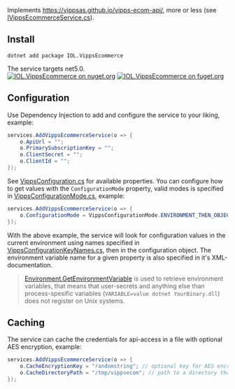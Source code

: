 Implements https://vippsas.github.io/vipps-ecom-api/, more or less (see [IVippsEcommerceService.cs](https://github.com/ivarlovlie/IOL.VippsEcommerce/blob/master/src/IOL.VippsEcommerce/IVippsEcommerceService.cs)).

## Install
`dotnet add package IOL.VippsEcommerce`

The service targets net5.0. \
[![IOL.VippsEcommerce on nuget.org](https://img.shields.io/nuget/v/IOL.VippsEcommerce)](https://www.nuget.org/packages/IOL.VippsEcommerce)
[![IOL.VippsEcommerce on fuget.org](https://www.fuget.org/packages/IOL.VippsEcommerce/badge.svg)](https://www.fuget.org/packages/IOL.VippsEcommerce)

## Configuration

Use Dependency Injection to add and configure the service to your liking, example:
```csharp
services.AddVippsEcommerceService(o => {
	o.ApiUrl = "";
	o.PrimarySubscriptionKey = "";
	o.ClientSecret = "";
	o.ClientId = "";
});
```

See [VippsConfiguration.cs](https://github.com/ivarlovlie/IOL.VippsEcommerce/blob/master/src/IOL.VippsEcommerce/Models/VippsConfiguration.cs) for available properties.
You can configure how to get values with the `ConfigurationMode` property, valid modes is specified in [VippsConfigurationMode.cs](https://github.com/ivarlovlie/IOL.VippsEcommerce/blob/master/src/IOL.VippsEcommerce/Models/VippsConfigurationMode.cs), example:
```csharp
services.AddVippsEcommerceService(o => {
	o.ConfigurationMode = VippsConfigurationMode.ENVIRONMENT_THEN_OBJECT;
});
```

With the above example, the service will look for configuration values in the current environment using names specified in [VippsConfigurationKeyNames.cs](https://github.com/ivarlovlie/IOL.VippsEcommerce/blob/master/src/IOL.VippsEcommerce/Models/VippsConfigurationKeyNames.cs), then in the configuration object. The environment variable name for a given property is also specified in it's XML-documentation.


> [Environment.GetEnvironmentVariable](https://docs.microsoft.com/en-us/dotnet/api/system.environment.getenvironmentvariable?view=net-5.0) is used to retrieve environment variables, that means that user-secrets and anything else than process-spesific variables (`VARIABLE=value dotnet YourBinary.dll`) does not register on Unix systems.


## Caching

The service can cache the credentials for api-access in a file with optional AES encryption, example:
```csharp
services.AddVippsEcommerceService(o => {
	o.CacheEncryptionKey = "randomstring"; // optional key for AES encryption, if omitted the cache will be readable json with your keys exposed and everything.
	o.CacheDirectoryPath = "/tmp/vippsecom"; // path to a directory that the executing process has write-access to.
});
```
